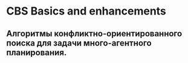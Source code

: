 # CBS Basics and enhancements
## Алгоритмы конфликтно-ориентированного поиска для задачи много-агентного планирования.
